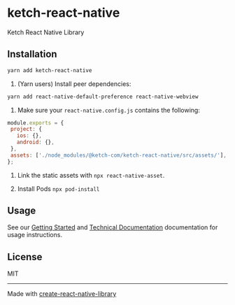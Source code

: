 # ketch-react-native

Ketch React Native Library

## Installation

```sh
yarn add ketch-react-native
```
1. (Yarn users) Install peer dependencies:
```sh
yarn add react-native-default-preference react-native-webview
````

1. Make sure your `react-native.config.js` contains the following:
 ```javascript
module.exports = {
  project: {
    ios: {},
    android: {},
  },
  assets: ['./node_modules/@ketch-com/ketch-react-native/src/assets/'], // <== this line to be added
};
 ```

1. Link the static assets with `npx react-native-asset`.

1. Install Pods `npx pod-install`

## Usage

See our [Getting Started](https://developers.ketch.com/v3.0/docs/ketch-react-native-sdk-getting-started) and [Technical Documentation](https://developers.ketch.com/v3.0/docs/ketch-react-native-sdk-reference) documentation for usage instructions.

## License

MIT

---

Made with [create-react-native-library](https://github.com/callstack/react-native-builder-bob)
